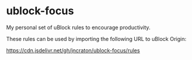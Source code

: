 # ublock-focus

My personal set of uBlock rules to encourage productivity.

These rules can be used by importing the following URL to uBlock Origin:

https://cdn.jsdelivr.net/gh/jncraton/ublock-focus/rules
